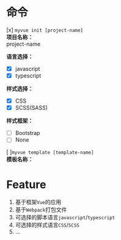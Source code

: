 # 命令
[x] `myvue init [project-name]`  
**项目名称：**  
project-name  

**语言选择：**
- [x] javascript
- [x] typescript  

**样式选择：**
- [x] CSS
- [x] SCSS(SASS)  

**样式框架：**
- [ ] Bootstrap
- [ ] None 

[ ]`myvue template [template-name]`  
**模板名称：**

# Feature
1. 基于框架`Vue`的应用
2. 基于`Webpack`打包文件
3. 可选择的脚本语言`javascript`/`typescript`
4. 可选择的样式语言`CSS`/`SCSS`
5. ...